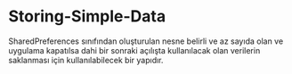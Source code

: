 # Storing-Simple-Data
SharedPreferences sınıfından oluşturulan nesne belirli ve az sayıda olan ve uygulama kapatılsa dahi bir sonraki açılışta kullanılacak olan verilerin saklanması için kullanılabilecek bir yapıdır.
